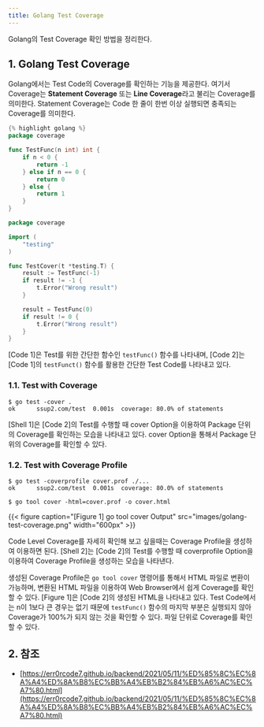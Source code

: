 ```yaml
---
title: Golang Test Coverage
---
```


Golang의 Test Coverage 확인 방법을 정리한다.

## 1. Golang Test Coverage

Golang에서는 Test Code의 Coverage를 확인하는 기능을 제공한다. 여기서 Coverage는 **Statement Coverage** 또는 **Line Coverage**라고 불리는 Coverage를 의미한다. Statement Coverage는 Code 한 줄이 한번 이상 실행되면 충족되는 Coverage를 의미한다.

```go {caption="[Code 1] coverage.go", linenos=table}
{% highlight golang %}
package coverage

func TestFunc(n int) int {
	if n < 0 {
		return -1
	} else if n == 0 {
		return 0
	} else {
		return 1
	}
}
```

```go {caption="[Code 2] coverage_test.go", linenos=table}
package coverage

import (
	"testing"
)

func TestCover(t *testing.T) {
	result := TestFunc(-1)
	if result != -1 {
		t.Error("Wrong result")
	}

	result = TestFunc(0)
	if result != 0 {
		t.Error("Wrong result")
	}
}
```

[Code 1]은 Test를 위한 간단한 함수인 `testFunc()` 함수를 나타내며, [Code 2]는 [Code 1]의 `testFunct()` 함수를 활용한 간단한 Test Code를 나타내고 있다.

### 1.1. Test with Coverage

```shell {caption="[Shell 1] Test with Coverage"}
$ go test -cover .                   
ok      ssup2.com/test  0.001s  coverage: 80.0% of statements
```

[Shell 1]은 [Code 2]의 Test를 수행할 때 cover Option을 이용하여 Package 단위의 Coverage를 확인하는 모습을 나타내고 있다. cover Option을 통해서 Package 단위의 Coverage를 확인할 수 있다.

### 1.2. Test with Coverage Profile

```shell {caption="[Shell 2] Test with Coverage Profile"}
$ go test -coverprofile cover.prof ./...
ok      ssup2.com/test  0.001s  coverage: 80.0% of statements

$ go tool cover -html=cover.prof -o cover.html
```

{{< figure caption="[Figure 1] go tool cover Output" src="images/golang-test-coverage.png" width="600px" >}}

Code Level Coverage를 자세히 확인해 보고 싶을때는 Coverage Profile을 생성하여 이용하면 된다. [Shell 2]는 [Code 2]의 Test를 수행할 때 coverprofile Option을 이용하여 Coverage Profile을 생성하는 모습을 나타낸다.

생성된 Coverage Profile은 `go tool cover` 명령어를 통해서 HTML 파일로 변환이 가능하며, 변환된 HTML 파일을 이용하여 Web Browser에서 쉽게 Coverage를 확인할 수 있다. [Figure 1]은 [Code 2]의 생성된 HTML을 나타내고 있다. Test Code에서는 n이 1보다 큰 경우는 없기 때문에 `testFunc()` 함수의 마지막 부분은 실행되지 않아 Coverage가 100%가 되지 않는 것을 확인할 수 있다. 파일 단위로 Coverage를 확인할 수 있다.

## 2. 참조

* [https://err0rcode7.github.io/backend/2021/05/11/%ED%85%8C%EC%8A%A4%ED%8A%B8%EC%BB%A4%EB%B2%84%EB%A6%AC%EC%A7%80.html](https://err0rcode7.github.io/backend/2021/05/11/%ED%85%8C%EC%8A%A4%ED%8A%B8%EC%BB%A4%EB%B2%84%EB%A6%AC%EC%A7%80.html)